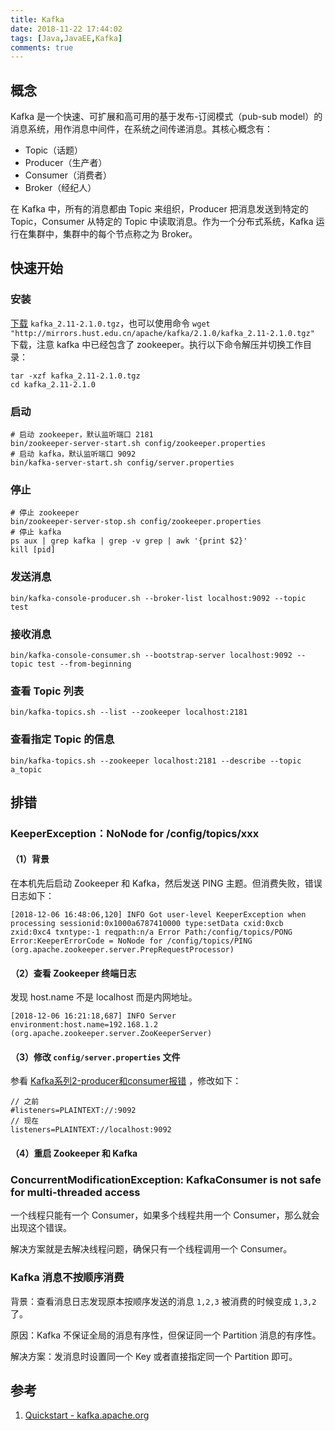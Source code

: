 ```yaml
---
title: Kafka
date: 2018-11-22 17:44:02
tags: [Java,JavaEE,Kafka]
comments: true
---
```


## 概念

Kafka 是一个快速、可扩展和高可用的基于发布-订阅模式（pub-sub model）的消息系统，用作消息中间件，在系统之间传递消息。其核心概念有：

- Topic（话题）
- Producer（生产者）
- Consumer（消费者）
- Broker（经纪人）

在 Kafka 中，所有的消息都由 Topic 来组织，Producer 把消息发送到特定的 Topic，Consumer 从特定的 Topic 中读取消息。作为一个分布式系统，Kafka 运行在集群中，集群中的每个节点称之为 Broker。

## 快速开始

### 安装

[下载](https://www.apache.org/dyn/closer.cgi?path=/kafka/2.1.0/kafka_2.11-2.1.0.tgz)  `kafka_2.11-2.1.0.tgz`，也可以使用命令 `wget "http://mirrors.hust.edu.cn/apache/kafka/2.1.0/kafka_2.11-2.1.0.tgz"` 下载，注意 kafka 中已经包含了 zookeeper。执行以下命令解压并切换工作目录：

```shell
tar -xzf kafka_2.11-2.1.0.tgz
cd kafka_2.11-2.1.0
```

### 启动

```shell
# 启动 zookeeper，默认监听端口 2181
bin/zookeeper-server-start.sh config/zookeeper.properties
# 启动 kafka，默认监听端口 9092
bin/kafka-server-start.sh config/server.properties
```

### 停止

```shell
# 停止 zookeeper
bin/zookeeper-server-stop.sh config/zookeeper.properties
# 停止 kafka
ps aux | grep kafka | grep -v grep | awk '{print $2}'
kill [pid]
```

### 发送消息

```shell
bin/kafka-console-producer.sh --broker-list localhost:9092 --topic test
```

### 接收消息

```shell
bin/kafka-console-consumer.sh --bootstrap-server localhost:9092 --topic test --from-beginning
```

### 查看 Topic 列表

```shell
bin/kafka-topics.sh --list --zookeeper localhost:2181
```

### 查看指定 Topic 的信息

```shell
bin/kafka-topics.sh --zookeeper localhost:2181 --describe --topic a_topic
```

## 排错

### KeeperException：NoNode for /config/topics/xxx

#### （1）背景

在本机先后启动 Zookeeper 和 Kafka，然后发送 PING 主题。但消费失败，错误日志如下：

```
[2018-12-06 16:48:06,120] INFO Got user-level KeeperException when processing sessionid:0x1000a6787410000 type:setData cxid:0xcb zxid:0xc4 txntype:-1 reqpath:n/a Error Path:/config/topics/PONG Error:KeeperErrorCode = NoNode for /config/topics/PING (org.apache.zookeeper.server.PrepRequestProcessor)
```

#### （2）查看 Zookeeper 终端日志

发现 host.name 不是 localhost 而是内网地址。

```
[2018-12-06 16:21:18,687] INFO Server environment:host.name=192.168.1.2 (org.apache.zookeeper.server.ZooKeeperServer)
```

#### （3）修改 `config/server.properties`  文件

参看 [Kafka系列2-producer和consumer报错](https://blog.csdn.net/kuluzs/article/details/51577678) ，修改如下：

```shell
// 之前
#listeners=PLAINTEXT://:9092
// 现在
listeners=PLAINTEXT://localhost:9092
```

#### （4）重启 Zookeeper 和 Kafka

### ConcurrentModificationException: KafkaConsumer is not safe for multi-threaded access

一个线程只能有一个 Consumer，如果多个线程共用一个 Consumer，那么就会出现这个错误。

解决方案就是去解决线程问题，确保只有一个线程调用一个 Consumer。

### Kafka 消息不按顺序消费

背景：查看消息日志发现原本按顺序发送的消息 `1,2,3` 被消费的时候变成 `1,3,2` 了。

原因：Kafka 不保证全局的消息有序性，但保证同一个 Partition 消息的有序性。

解决方案：发消息时设置同一个 Key 或者直接指定同一个 Partition 即可。

## 参考

1. [Quickstart - kafka.apache.org](https://kafka.apache.org/quickstart)